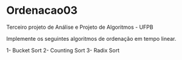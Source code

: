 # Ordenacao03
Terceiro projeto de Análise e Projeto de Algoritmos - UFPB

Implemente os seguintes algoritmos de ordenação em tempo linear. 

1- Bucket Sort
2- Counting Sort
3- Radix Sort


